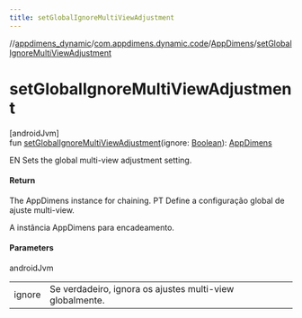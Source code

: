 ```yaml
---
title: setGlobalIgnoreMultiViewAdjustment
---
```

//[appdimens_dynamic](../../../index.html)/[com.appdimens.dynamic.code](../index.html)/[AppDimens](index.html)/[setGlobalIgnoreMultiViewAdjustment](set-global-ignore-multi-view-adjustment.html)



# setGlobalIgnoreMultiViewAdjustment



[androidJvm]\
fun [setGlobalIgnoreMultiViewAdjustment](set-global-ignore-multi-view-adjustment.html)(ignore: [Boolean](https://kotlinlang.org/api/core/kotlin-stdlib/kotlin/-boolean/index.html)): [AppDimens](index.html)



EN Sets the global multi-view adjustment setting.



#### Return



The AppDimens instance for chaining. PT Define a configuração global de ajuste multi-view.



A instância AppDimens para encadeamento.



#### Parameters


androidJvm

| | |
|---|---|
| ignore | Se verdadeiro, ignora os ajustes multi-view globalmente. |



